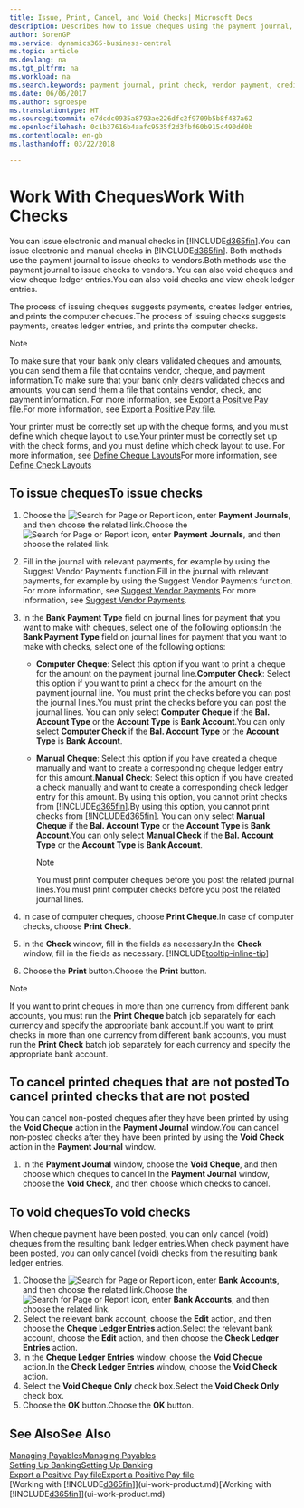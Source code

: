 ```yaml
---
title: Issue, Print, Cancel, and Void Checks| Microsoft Docs
description: Describes how to issue cheques using the payment journal, print cheques, and void or view cheque ledger entries in Business Central.
author: SorenGP
ms.service: dynamics365-business-central
ms.topic: article
ms.devlang: na
ms.tgt_pltfrm: na
ms.workload: na
ms.search.keywords: payment journal, print check, vendor payment, creditor, debt, balance due, AP
ms.date: 06/06/2017
ms.author: sgroespe
ms.translationtype: HT
ms.sourcegitcommit: e7dcdc0935a8793ae226dfc2f9709b5b8f487a62
ms.openlocfilehash: 0c1b37616b4aafc9535f2d3fbf60b915c490dd0b
ms.contentlocale: en-gb
ms.lasthandoff: 03/22/2018

---
```

# <a name="work-with-checks"></a><span data-ttu-id="a1c9b-103">Work With Cheques</span><span class="sxs-lookup"><span data-stu-id="a1c9b-103">Work With Checks</span></span>
<span data-ttu-id="a1c9b-104">You can issue electronic and manual checks in [!INCLUDE[d365fin](includes/d365fin_md.md)].</span><span class="sxs-lookup"><span data-stu-id="a1c9b-104">You can issue electronic and manual checks in [!INCLUDE[d365fin](includes/d365fin_md.md)].</span></span> <span data-ttu-id="a1c9b-105">Both methods use the payment journal to issue checks to vendors.</span><span class="sxs-lookup"><span data-stu-id="a1c9b-105">Both methods use the payment journal to issue checks to vendors.</span></span> <span data-ttu-id="a1c9b-106">You can also void cheques and view cheque ledger entries.</span><span class="sxs-lookup"><span data-stu-id="a1c9b-106">You can also void checks and view check ledger entries.</span></span>

<span data-ttu-id="a1c9b-107">The process of issuing cheques suggests payments, creates ledger entries, and prints the computer cheques.</span><span class="sxs-lookup"><span data-stu-id="a1c9b-107">The process of issuing checks suggests payments, creates ledger entries, and prints the computer checks.</span></span>

> [!NOTE]  
>   <span data-ttu-id="a1c9b-108">To make sure that your bank only clears validated cheques and amounts, you can send them a file that contains vendor, cheque, and payment information.</span><span class="sxs-lookup"><span data-stu-id="a1c9b-108">To make sure that your bank only clears validated checks and amounts, you can send them a file that contains vendor, check, and payment information.</span></span> <span data-ttu-id="a1c9b-109">For more information, see [Export a Positive Pay file](finance-how-positive-pay.md).</span><span class="sxs-lookup"><span data-stu-id="a1c9b-109">For more information, see [Export a Positive Pay file](finance-how-positive-pay.md).</span></span>

<span data-ttu-id="a1c9b-110">Your printer must be correctly set up with the cheque forms, and you must define which cheque layout to use.</span><span class="sxs-lookup"><span data-stu-id="a1c9b-110">Your printer must be correctly set up with the check forms, and you must define which check layout to use.</span></span> <span data-ttu-id="a1c9b-111">For more information, see [Define Cheque Layouts](finance-how-define-check-layouts.md)</span><span class="sxs-lookup"><span data-stu-id="a1c9b-111">For more information, see [Define Check Layouts](finance-how-define-check-layouts.md)</span></span>

## <a name="to-issue-checks"></a><span data-ttu-id="a1c9b-112">To issue cheques</span><span class="sxs-lookup"><span data-stu-id="a1c9b-112">To issue checks</span></span>
1. <span data-ttu-id="a1c9b-113">Choose the ![Search for Page or Report](media/ui-search/search_small.png "Search for Page or Report icon") icon, enter **Payment Journals**, and then choose the related link.</span><span class="sxs-lookup"><span data-stu-id="a1c9b-113">Choose the ![Search for Page or Report](media/ui-search/search_small.png "Search for Page or Report icon") icon, enter **Payment Journals**, and then choose the related link.</span></span>
2. <span data-ttu-id="a1c9b-114">Fill in the journal with relevant payments, for example by using the Suggest Vendor Payments function.</span><span class="sxs-lookup"><span data-stu-id="a1c9b-114">Fill in the journal with relevant payments, for example by using the Suggest Vendor Payments function.</span></span> <span data-ttu-id="a1c9b-115">For more information, see [Suggest Vendor Payments](payables-how-suggest-vendor-payments.md).</span><span class="sxs-lookup"><span data-stu-id="a1c9b-115">For more information, see [Suggest Vendor Payments](payables-how-suggest-vendor-payments.md).</span></span>
3. <span data-ttu-id="a1c9b-116">In the **Bank Payment Type** field on journal lines for payment that you want to make with cheques, select one of the following options:</span><span class="sxs-lookup"><span data-stu-id="a1c9b-116">In the **Bank Payment Type** field on journal lines for payment that you want to make with checks, select one of the following options:</span></span>

   * <span data-ttu-id="a1c9b-117">**Computer Cheque**: Select this option if you want to print a cheque for the amount on the payment journal line.</span><span class="sxs-lookup"><span data-stu-id="a1c9b-117">**Computer Check**: Select this option if you want to print a check for the amount on the payment journal line.</span></span> <span data-ttu-id="a1c9b-118">You must print the checks before you can post the journal lines.</span><span class="sxs-lookup"><span data-stu-id="a1c9b-118">You must print the checks before you can post the journal lines.</span></span> <span data-ttu-id="a1c9b-119">You can only select **Computer Cheque** if the **Bal. Account Type** or the **Account Type** is **Bank Account**.</span><span class="sxs-lookup"><span data-stu-id="a1c9b-119">You can only select **Computer Check** if the **Bal. Account Type** or the **Account Type** is **Bank Account**.</span></span>
   * <span data-ttu-id="a1c9b-120">**Manual Cheque**: Select this option if you have created a cheque manually and want to create a corresponding cheque ledger entry for this amount.</span><span class="sxs-lookup"><span data-stu-id="a1c9b-120">**Manual Check**: Select this option if you have created a check manually and want to create a corresponding check ledger entry for this amount.</span></span> <span data-ttu-id="a1c9b-121">By using this option, you cannot print checks from [!INCLUDE[d365fin](includes/d365fin_md.md)].</span><span class="sxs-lookup"><span data-stu-id="a1c9b-121">By using this option, you cannot print checks from [!INCLUDE[d365fin](includes/d365fin_md.md)].</span></span> <span data-ttu-id="a1c9b-122">You can only select **Manual Cheque** if the **Bal. Account Type** or the **Account Type** is **Bank Account**.</span><span class="sxs-lookup"><span data-stu-id="a1c9b-122">You can only select **Manual Check** if the **Bal. Account Type** or the **Account Type** is **Bank Account**.</span></span>

     > [!NOTE]  
     >   <span data-ttu-id="a1c9b-123">You must print computer cheques before you post the related journal lines.</span><span class="sxs-lookup"><span data-stu-id="a1c9b-123">You must print computer checks before you post the related journal lines.</span></span>
4. <span data-ttu-id="a1c9b-124">In case of computer cheques, choose **Print Cheque**.</span><span class="sxs-lookup"><span data-stu-id="a1c9b-124">In case of computer checks, choose **Print Check**.</span></span>
5. <span data-ttu-id="a1c9b-125">In the **Check** window, fill in the fields as necessary.</span><span class="sxs-lookup"><span data-stu-id="a1c9b-125">In the **Check** window, fill in the fields as necessary.</span></span> [!INCLUDE[tooltip-inline-tip](includes/tooltip-inline-tip_md.md)]
6. <span data-ttu-id="a1c9b-126">Choose the **Print** button.</span><span class="sxs-lookup"><span data-stu-id="a1c9b-126">Choose the **Print** button.</span></span>

> [!NOTE]  
>   <span data-ttu-id="a1c9b-127">If you want to print cheques in more than one currency from different bank accounts, you must run the **Print Cheque** batch job separately for each currency and specify the appropriate bank account.</span><span class="sxs-lookup"><span data-stu-id="a1c9b-127">If you want to print checks in more than one currency from different bank accounts, you must run the **Print Check** batch job separately for each currency and specify the appropriate bank account.</span></span>

## <a name="to-cancel-printed-checks-that-are-not-posted"></a><span data-ttu-id="a1c9b-128">To cancel printed cheques that are not posted</span><span class="sxs-lookup"><span data-stu-id="a1c9b-128">To cancel printed checks that are not posted</span></span>
<span data-ttu-id="a1c9b-129">You can cancel non-posted cheques after they have been printed by using the **Void Cheque** action in the **Payment Journal** window.</span><span class="sxs-lookup"><span data-stu-id="a1c9b-129">You can cancel non-posted checks after they have been printed by using the **Void Check** action in the **Payment Journal** window.</span></span>

1. <span data-ttu-id="a1c9b-130">In the **Payment Journal** window, choose the **Void Cheque**, and then choose which cheques to cancel.</span><span class="sxs-lookup"><span data-stu-id="a1c9b-130">In the **Payment Journal** window, choose the **Void Check**, and then choose which checks to cancel.</span></span>

## <a name="to-void-checks"></a><span data-ttu-id="a1c9b-131">To void cheques</span><span class="sxs-lookup"><span data-stu-id="a1c9b-131">To void checks</span></span>
<span data-ttu-id="a1c9b-132">When cheque payment have been posted, you can only cancel (void) cheques from the resulting bank ledger entries.</span><span class="sxs-lookup"><span data-stu-id="a1c9b-132">When check payment have been posted, you can only cancel (void) checks from the resulting bank ledger entries.</span></span>

1. <span data-ttu-id="a1c9b-133">Choose the ![Search for Page or Report](media/ui-search/search_small.png "Search for Page or Report icon") icon, enter **Bank Accounts**, and then choose the related link.</span><span class="sxs-lookup"><span data-stu-id="a1c9b-133">Choose the ![Search for Page or Report](media/ui-search/search_small.png "Search for Page or Report icon") icon, enter **Bank Accounts**, and then choose the related link.</span></span>
2. <span data-ttu-id="a1c9b-134">Select the relevant bank account, choose the **Edit** action, and then choose the **Cheque Ledger Entries** action.</span><span class="sxs-lookup"><span data-stu-id="a1c9b-134">Select the relevant bank account, choose the **Edit** action, and then choose the **Check Ledger Entries** action.</span></span>
3. <span data-ttu-id="a1c9b-135">In the **Cheque Ledger Entries** window, choose the **Void Cheque** action.</span><span class="sxs-lookup"><span data-stu-id="a1c9b-135">In the **Check Ledger Entries** window, choose the **Void Check** action.</span></span>
4. <span data-ttu-id="a1c9b-136">Select the **Void Cheque Only** check box.</span><span class="sxs-lookup"><span data-stu-id="a1c9b-136">Select the **Void Check Only** check box.</span></span>
5. <span data-ttu-id="a1c9b-137">Choose the **OK** button.</span><span class="sxs-lookup"><span data-stu-id="a1c9b-137">Choose the **OK** button.</span></span>

## <a name="see-also"></a><span data-ttu-id="a1c9b-138">See Also</span><span class="sxs-lookup"><span data-stu-id="a1c9b-138">See Also</span></span>
[<span data-ttu-id="a1c9b-139">Managing Payables</span><span class="sxs-lookup"><span data-stu-id="a1c9b-139">Managing Payables</span></span>](payables-manage-payables.md)  
[<span data-ttu-id="a1c9b-140">Setting Up Banking</span><span class="sxs-lookup"><span data-stu-id="a1c9b-140">Setting Up Banking</span></span>](bank-setup-banking.md)  
[<span data-ttu-id="a1c9b-141">Export a Positive Pay file</span><span class="sxs-lookup"><span data-stu-id="a1c9b-141">Export a Positive Pay file</span></span>](finance-how-positive-pay.md)  
<span data-ttu-id="a1c9b-142">[Working with [!INCLUDE[d365fin](includes/d365fin_md.md)]](ui-work-product.md)</span><span class="sxs-lookup"><span data-stu-id="a1c9b-142">[Working with [!INCLUDE[d365fin](includes/d365fin_md.md)]](ui-work-product.md)</span></span>  

